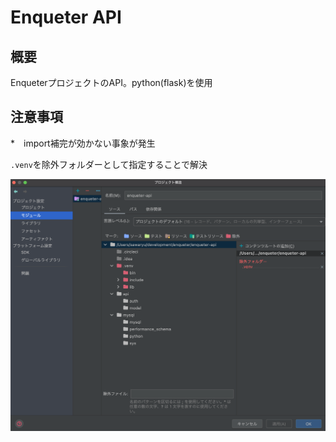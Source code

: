 # Enqueter API

## 概要
EnqueterプロジェクトのAPI。python(flask)を使用



## 注意事項
*　import補完が効かない事象が発生

`.venv`を除外フォルダーとして指定することで解決

![image](images/import-problem.png)